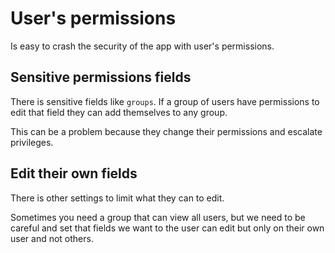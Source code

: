 # User's permissions

Is easy to crash the security of the app with user's permissions.

## Sensitive permissions fields

There is sensitive fields like `groups`. If a group of users have
permissions to edit that field they can add themselves to any group.

This can be a problem because they change their permissions and escalate
privileges.

## Edit their own fields

There is other settings to limit what they can to edit.

Sometimes you need a group that can view all users, but we need to be
careful and set that fields we want to the user can edit but only on
their own user and not others.
